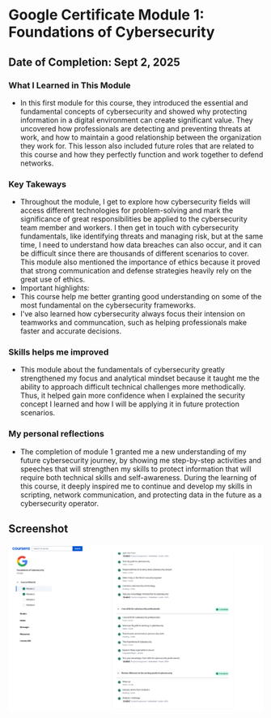 
# Google Certificate Module 1: Foundations of Cybersecurity 

## Date of Completion: Sept 2, 2025

### What I Learned in This Module
- In this first module for this course, they introduced the essential and fundamental concepts of cybersecurity and showed why protecting information in a digital environment can create significant value. They uncovered how professionals are detecting and preventing threats at work, and how to maintain a good relationship between the organization they work for. This lesson also included future roles that are related to this course and how they perfectly function and work together to defend networks.

### Key Takeways
- Throughout the module, I get to explore how cybersecurity fields will access different technologies for problem-solving and mark the significance of great responsibilities be applied to the cybersecurity team member and workers. I then get in touch with cybersecurity fundamentals, like identifying threats and managing risk, but at the same time, I need to understand how data breaches can also occur, and it can be difficult since there are thousands of different scenarios to cover. This module also mentioned the importance of ethics because it proved that strong communication and defense strategies heavily rely on the great use of ethics.
- Important highlights:
- This course help me better granting good understanding on some of the most fundamental on the cybersecurity frameworks.
- I've also learned how cybersecurity always focus their intension on teamworks and communcation, such as helping professionals make faster and accurate decisions.

### Skills helps me improved
- This module about the fundamentals of cybersecurity greatly strengthened my focus and analytical mindset because it taught me the ability to approach difficult technical challenges more methodically. Thus, it helped gain more confidence when I explained the security concept I learned and how I will be applying it in future protection scenarios.

### My personal reflections
- The completion of module 1 granted me a new understanding of my future cybersecurity journey, by showing me step-by-step activities and speeches that will strengthen my skills to protect information that will require both technical skills and self-awareness. During the learning of this course, it deeply inspired me to continue and develop my skills in scripting, network communication, and protecting data in the future as a cybersecurity operator.


















## Screenshot

![Foundations of Cybersecurity - Module 1](screenshots/Foundations_Module1.png)





